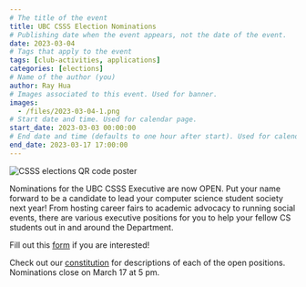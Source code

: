```yaml
---
# The title of the event
title: UBC CSSS Election Nominations
# Publishing date when the event appears, not the date of the event.
date: 2023-03-04
# Tags that apply to the event
tags: [club-activities, applications]
categories: [elections]
# Name of the author (you)
author: Ray Hua
# Images associated to this event. Used for banner.
images:
  - /files/2023-03-04-1.png
# Start date and time. Used for calendar page.
start_date: 2023-03-03 00:00:00
# End date and time (defaults to one hour after start). Used for calendar page.
end_date: 2023-03-17 17:00:00
---
```


![CSSS elections QR code poster](/files/2023-03-04-1.png)

Nominations for the UBC CSSS Executive are now OPEN. Put your name forward to be a candidate to lead your computer science student society next year! From hosting career fairs to academic advocacy to running social events, there are various executive positions for you to help your fellow CS students out in and around the Department.

Fill out this [form](https://ubccsss.org/files/CSSS%20Elections%20Nomination%20Form.pdf) if you are interested!

Check out our [constitution](https://ubccsss.org/files/constitution-20221129.pdf) for descriptions of each of the open positions.
Nominations close on March 17 at 5 pm.
